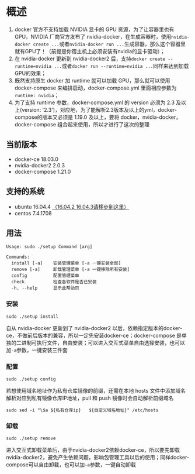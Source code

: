 # 概述

1. docker 官方不支持加载 NVIDIA 显卡的 GPU 资源，为了让容器里也有 GPU，NVIDIA 厂商官方发布了 nvidia-docker，在生成容器时，使用```nvidia-docker create ...```或者```nvidia-docker run ...```生成容器，那么这个容器里就有GPU了！（前提是你宿主机上必须安装有nvidia的显卡驱动）；
2. 在 nvidia-docker 更新到 nvidia-docker2 后，支持```docker create --runtime=nvidia ...```或者```docker run --runtime=nvidia ...```同样来达到加载GPU的效果；
3. 既然支持原生 docker 加 runtime 就可以加载 GPU，那么就可以使用 docker-compose 来编排启动，docker-compose.yml 里面相应参数为```runtime: nvidia```；
4. 为了支持 runtime 参数，docker-compose.yml 的 version 必须为 2.3 及以上(version: '2.3')，对应地，为了能解析2.3版本及以上的yml，docker-compose的版本又必须是 1.19.0 及以上，要将 docker，nvidia-docker，docker-compose 组合起来使用，所以才进行了这次的整理

## 当前版本

- docker-ce 18.03.0
- nvidia-docker2 2.0.3
- docker-compose 1.21.0

## 支持的系统

- ubuntu 16.04.4    [（16.04.2 16.04.3请移步到这里）](https://github.com/xiangxiaoc/shell/tree/master/nvidia-docker_2.0.2%2Bdocker-ce_17.12.0%2Bdocker-compose_1.19.0)
- centos 7.4.1708

## 用法

```shell
Usage: sudo ./setup Command [arg]

Commands:
  install [-a]    安装管理菜单 [-a 一键安装全部]
  remove [-a]     卸载管理菜单 [-a 一键移除所有安装]
  config          配置管理菜单
  check           检查各软件是否已安装
  -h, --help      显示此帮助页
```

### 安装

```shell
sudo ./setup install
```

自从 nvidia-docker 更新到了 nvidia-docker2 以后，依赖指定版本的docker-ce，不做前后版本的兼容，所以一定先安装docker-ce；docker-compose 是单独的二进制可执行文件，自由安装；可以进入交互式菜单自由选择安装，也可以加```-a```参数，一键安装三件套

### 配置

```shell
sudo ./setup config
```

若想使用域名地址作为私有仓库镜像的前缀，还需在本地 hosts 文件中添加域名解析对应到私有镜像仓库IP地址，pull 和 push 镜像时会自动解析前缀域名

```shell
sudo sed -i "\$a ${私有仓库ip}   ${自定义域名地址}" /etc/hosts
```

### 卸载

```shell
sudo ./setup remove
```

进入交互式卸载菜单后，由于nvidia-docker2依赖docker-ce，所以要先卸载nvidia-docker2，避免产生依赖问题，影响包管理工具以后的使用；同样docker-compose可以自由卸载，也可以加```-a```参数，一键自动卸载